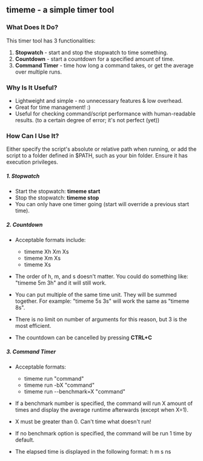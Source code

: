 ## timeme - a simple timer tool

### What Does It Do?

This timer tool has 3 functionalities:

1. **Stopwatch** - start and stop the stopwatch to time something.
2. **Countdown** - start a countdown for a specified amount of time.
3. **Command Timer** - time how long a command takes, or get the average over multiple runs.

### Why Is It Useful?

- Lightweight and simple - no unnecessary features & low overhead.
- Great for time management! :)
- Useful for checking command/script performance with human-readable results.
(to a certain degree of error; it's not perfect (yet))

### How Can I Use It?

Either specify the script's absolute or relative path when running, or add the script to a folder defined in $PATH, such as your bin folder. Ensure it has execution privileges.

##### 1. Stopwatch
- Start the stopwatch: **timeme start**
- Stop the stopwatch: **timeme stop**
- You can only have one timer going (start will override a previous start time).

##### 2. Countdown
- Acceptable formats include:
	- timeme Xh Xm Xs
	- timeme Xm Xs
	- timeme Xs

- The order of h, m, and s doesn't matter. You could do something like: "timeme 5m 3h" and it will still work.

- You can put multiple of the same time unit. They will be summed together.
For example: "timeme 5s 3s" will work the same as "timeme 8s".

- There is no limit on number of arguments for this reason, but 3 is the most efficient.

- The countdown can be cancelled by pressing **CTRL+C**

##### 3. Command Timer
- Acceptable formats:
	- timeme run "command"
	- timeme run -bX "command"
	- timeme run --benchmark=X "command"

- If a benchmark number is specified, the command will run X amount of times and display the average runtime afterwards (except when X=1). 

- X must be greater than 0. Can't time what doesn't run!

- If no benchmark option is specified, the command will be run 1 time by default.

- The elapsed time is displayed in the following format: h m s ns
